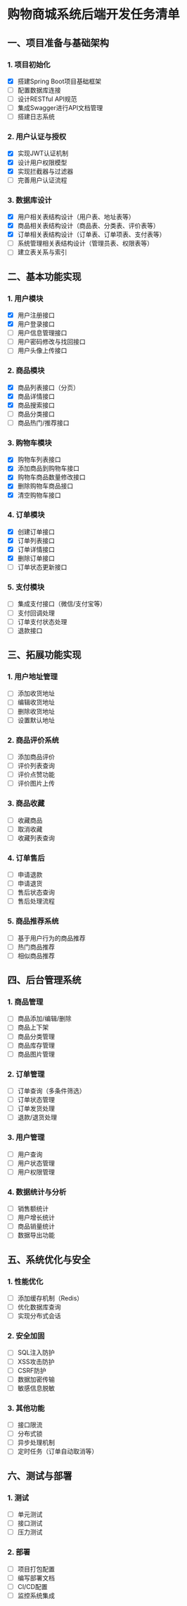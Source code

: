 # 购物商城系统后端开发任务清单

## 一、项目准备与基础架构

### 1. 项目初始化
- [x] 搭建Spring Boot项目基础框架
- [ ] 配置数据库连接
- [ ] 设计RESTful API规范
- [ ] 集成Swagger进行API文档管理
- [ ] 搭建日志系统

### 2. 用户认证与授权
- [x] 实现JWT认证机制
- [x] 设计用户权限模型
- [x] 实现拦截器与过滤器
- [ ] 完善用户认证流程

### 3. 数据库设计
- [x] 用户相关表结构设计（用户表、地址表等）
- [x] 商品相关表结构设计（商品表、分类表、评价表等）
- [x] 订单相关表结构设计（订单表、订单项表、支付表等）
- [ ] 系统管理相关表结构设计（管理员表、权限表等）
- [ ] 建立表关系与索引

## 二、基本功能实现

### 1. 用户模块
- [x] 用户注册接口
- [x] 用户登录接口
- [ ] 用户信息管理接口
- [ ] 用户密码修改与找回接口
- [ ] 用户头像上传接口

### 2. 商品模块
- [x] 商品列表接口（分页）
- [x] 商品详情接口
- [x] 商品搜索接口
- [ ] 商品分类接口
- [ ] 商品热门/推荐接口

### 3. 购物车模块
- [x] 购物车列表接口
- [x] 添加商品到购物车接口
- [x] 购物车商品数量修改接口
- [x] 删除购物车商品接口
- [x] 清空购物车接口

### 4. 订单模块
- [x] 创建订单接口
- [x] 订单列表接口
- [x] 订单详情接口
- [x] 删除订单接口
- [ ] 订单状态更新接口

### 5. 支付模块
- [ ] 集成支付接口（微信/支付宝等）
- [ ] 支付回调处理
- [ ] 订单支付状态处理
- [ ] 退款接口

## 三、拓展功能实现

### 1. 用户地址管理
- [ ] 添加收货地址
- [ ] 编辑收货地址
- [ ] 删除收货地址
- [ ] 设置默认地址

### 2. 商品评价系统
- [ ] 添加商品评价
- [ ] 评价列表查询
- [ ] 评价点赞功能
- [ ] 评价图片上传

### 3. 商品收藏
- [ ] 收藏商品
- [ ] 取消收藏
- [ ] 收藏列表查询

### 4. 订单售后
- [ ] 申请退款
- [ ] 申请退货
- [ ] 售后状态查询
- [ ] 售后处理流程

### 5. 商品推荐系统
- [ ] 基于用户行为的商品推荐
- [ ] 热门商品推荐
- [ ] 相似商品推荐

## 四、后台管理系统

### 1. 商品管理
- [ ] 商品添加/编辑/删除
- [ ] 商品上下架
- [ ] 商品分类管理
- [ ] 商品库存管理
- [ ] 商品图片管理

### 2. 订单管理
- [ ] 订单查询（多条件筛选）
- [ ] 订单状态管理
- [ ] 订单发货处理
- [ ] 退款/退货处理

### 3. 用户管理
- [ ] 用户查询
- [ ] 用户状态管理
- [ ] 用户权限管理

### 4. 数据统计与分析
- [ ] 销售额统计
- [ ] 用户增长统计
- [ ] 商品销量统计
- [ ] 数据导出功能

## 五、系统优化与安全

### 1. 性能优化
- [ ] 添加缓存机制（Redis）
- [ ] 优化数据库查询
- [ ] 实现分布式会话

### 2. 安全加固
- [ ] SQL注入防护
- [ ] XSS攻击防护
- [ ] CSRF防护
- [ ] 数据加密传输
- [ ] 敏感信息脱敏

### 3. 其他功能
- [ ] 接口限流
- [ ] 分布式锁
- [ ] 异步处理机制
- [ ] 定时任务（订单自动取消等）

## 六、测试与部署

### 1. 测试
- [ ] 单元测试
- [ ] 接口测试
- [ ] 压力测试

### 2. 部署
- [ ] 项目打包配置
- [ ] 编写部署文档
- [ ] CI/CD配置
- [ ] 监控系统集成 
